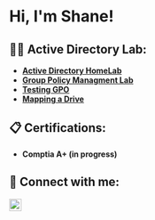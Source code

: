 <h1>Hi, I'm Shane!</h1>

<h2>👨‍💻 Active Directory Lab:</h2>

- <b> [Active Directory HomeLab](https://github.com/SH6N35/ActiveDirectoryLab)
- <b> [Group Policy Managment Lab](https://github.com/SH6N35/Creating-and-setting-up-GPo)
- <b> [Testing GPO](https://github.com/SH6N35/Testing-GPO)
- <b> [Mapping a Drive](https://github.com/SH6N35/fileServices-Mapping)

<h2>📋 Certifications:</h2>

- <b> Comptia A+ (in progress)

<h2> 🤳 Connect with me:</h2>

[<img align="left" alt="ShaneGoodman | LinkedIn" width="22px" src="https://cdn.jsdelivr.net/npm/simple-icons@v3/icons/linkedin.svg" />][linkedin]

[linkedin]: https://www.linkedin.com/in/shane-goodman-b97372290/

<!--
**joshmadakor1/joshmadakor1** is a ✨ _special_ ✨ repository because its `README.md` (this file) appears on your GitHub profile.

Here are some ideas to get you started:

- 🔭 I’m currently working on ...
- 🌱 I’m currently learning ...
- 👯 I’m looking to collaborate on ...
- 🤔 I’m looking for help with ...
- 💬 Ask me about ...
- 📫 How to reach me: ...
- 😄 Pronouns: ...
- ⚡ Fun fact: ...
-->
